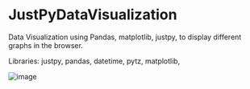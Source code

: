 # JustPyDataVisualization
Data Visualization using Pandas, matplotlib, justpy, to display different graphs in the browser.

Libraries: justpy, pandas, datetime, pytz, matplotlib,

![image](https://user-images.githubusercontent.com/53841303/132012640-39a59222-adba-4ad2-a5ff-2c94b31162b1.png)

